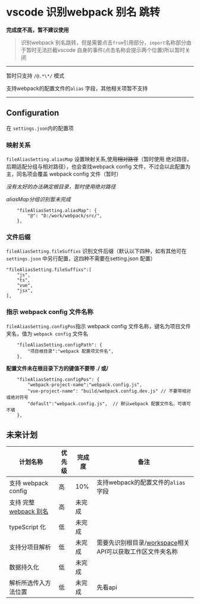 # vscode 识别webpack 别名 跳转

**完成度不高，暂不建议使用**


>识别webpack 别名跳转，但是需要点击`from`引用部分，`import`名称部分由于暂时无法拦截vscode 自身的事件(点击名称会提示两个位置)所以暂时关闭

----
暂时只支持 `/@.*\*/` 模式

支持webpack的配置文件的`alias` 字段，其他相关项暂不支持

----

## Configuration
在 `settings.json`内的配置项

### 映射关系
`fileAliasSetting.aliasMap` 设置映射关系,使用~~相对路径~~（暂时使用 绝对路径，后期适配分组与相对路径），也会查找webpack config 文件，不过会以此配置为主，同名项会覆盖 webpack config 文件（暂时）

*没有太好的办法确定根目录，暂时使用绝对路径*

*aliasMap分组识别暂未完成*

        "fileAliasSetting.aliasMap": {
            "@": "D:/work/webpack/src/",
        },

### 文件后缀
`fileAliasSetting.fileSuffixs` 识别文件后缀（默认以下四种，如有其他可在 `settings.json` 中另行配置，这四种不需要在setting.json 配置）

    "fileAliasSetting.fileSuffixs":[
        "js",
        "ts",
        "vue",
        "jsx",
    ],


### 指示 webpack config 文件名称
`fileAliasSetting.configPos`指示 webpack config 文件名称，键名为项目文件夹名，值为 `webpack config` 文件名

        "fileAliasSetting.configPath": {
            "项目根目录":"webpack 配置项文件名",
        },

**配置文件未在根目录下方的键值不要带 ./ 或/**

        "fileAliasSetting.configPos": {
            "webpack-project-name":"webpack.config.js",
            "vue-project-name": "build/webpack.config.dev.js" // 不要带相对或绝对符号
            "default":"webpack.config.js",  // 默认webpack 配置文件名，可填可不填
        },


## 未来计划
|计划名称|优先级|完成度|备注|
|--|--|--|---|
|支持 webpack config| 高| 10%|支持webpack的配置文件的`alias` 字段 |
|支持 完整[webpack 别名](https://webpack.docschina.org/configuration/resolve/#resolve-alias)|高|未完成| |
| typeScript 化| 低|未完成||
|支持分项目解析|低|未完成| 需要先识别根目录/[workspace](https://code.visualstudio.com/api/references/vscode-api#workspace)相关API可以获取工作区文件夹名称|
|数据持久化|低|未完成||
|解析所选传入方法位置|低|未完成|先看api|
